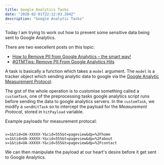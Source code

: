```yaml
---
title: Google Analytics Tasks
date: "2020-02-01T22:12:03.284Z"
description: "Google Analytic Tasks"
---
```


Today I am trying to work out how to prevent some sensitive data being
sent to Google Analytics.

There are two execellent posts on this topic:

*   [How to Remove PII from Google Analytics – the smart way!](https://brianclifton.com/blog/2017/09/07/remove-pii-from-google-analytics/)
*   [#GTMTips: Remove PII From Google Analytics Hits ](https://www.simoahava.com/gtm-tips/remove-pii-google-analytics-hits/)

A task is basically a function which takes a `model` argument.  The `model` is a tracker object
which sending analytic data to google via the
[Google Analytic Measurement Protocol](https://developers.google.com/analytics/devguides/collection/protocol/v1/).

The gist of the whole operation is to customise something called a `customTask`,
one of the preprocessing tasks google analytics script
runs before sending the data to google analytics servers.  In the `customTask`, we modify a `sendHitTask` so to
intercept the payload for the *Measurement Protocal*, stored in `hitPayload` variable.

Example payloads for measurement protocal:
```

v=1&tid=UA-XXXXX-Y&cid=555&t=pageview&dp=%2Fhome
v=1&tid=UA-XXXXX-Y&cid=555&t=pageview&dp=%2Fabout
v=1&tid=UA-XXXXX-Y&cid=555&t=pageview&dp=%2Fcontact

```

We can then manipulate the payload at our heart's desire before it get sent to Google Analytics.